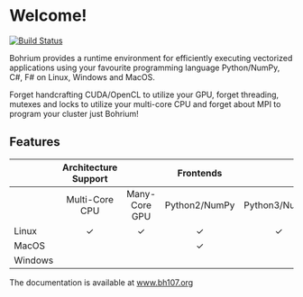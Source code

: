 Welcome!
========

[![Build Status](https://travis-ci.org/bh107/bohrium.svg?branch=master)](https://travis-ci.org/bh107/bohrium)

Bohrium provides a runtime environment for efficiently executing vectorized applications using your favourite programming language Python/NumPy, C#, F# on Linux, Windows and MacOS.

Forget handcrafting CUDA/OpenCL to utilize your GPU, forget threading, mutexes and locks to utilize your multi-core CPU and forget about MPI to program your cluster just Bohrium!

Features
--------
|           | Architecture Support                   || Frontends                                 |||||
|-----------|:---------------:|:---------------------:|:-------------:|:-------------:|:---:|:--:|:--:|
|           |  Multi-Core CPU | Many-Core GPU         | Python2/NumPy | Python3/NumPy | C++ | C# | F# |
| Linux     |  ✓              | ✓                     | ✓             | ✓             | ✓   | ✓  | ✓  |
| MacOS     |                 |                       | ✓             |               | ✓   | ✓  | ✓  |
| Windows   |                 |                       |               |               |     |    |    |

The documentation is available at www.bh107.org
